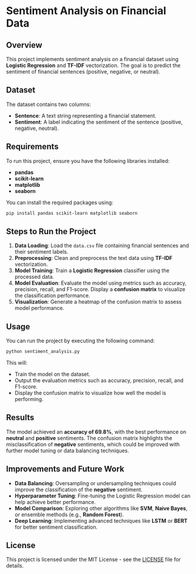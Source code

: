# Sentiment Analysis on Financial Data

## Overview
This project implements sentiment analysis on a financial dataset using **Logistic Regression** and **TF-IDF** vectorization. The goal is to predict the sentiment of financial sentences (positive, negative, or neutral). 

## Dataset
The dataset contains two columns:
- **Sentence**: A text string representing a financial statement.
- **Sentiment**: A label indicating the sentiment of the sentence (positive, negative, neutral).

## Requirements
To run this project, ensure you have the following libraries installed:

- **pandas**
- **scikit-learn**
- **matplotlib**
- **seaborn**

You can install the required packages using:

```bash
pip install pandas scikit-learn matplotlib seaborn
```

## Steps to Run the Project

1. **Data Loading**: Load the `data.csv` file containing financial sentences and their sentiment labels.
2. **Preprocessing**: Clean and preprocess the text data using **TF-IDF** vectorization.
3. **Model Training**: Train a **Logistic Regression** classifier using the processed data.
4. **Model Evaluation**: Evaluate the model using metrics such as accuracy, precision, recall, and F1-score. Display a **confusion matrix** to visualize the classification performance.
5. **Visualization**: Generate a heatmap of the confusion matrix to assess model performance.

## Usage
You can run the project by executing the following command:

```bash
python sentiment_analysis.py
```

This will:
- Train the model on the dataset.
- Output the evaluation metrics such as accuracy, precision, recall, and F1-score.
- Display the confusion matrix to visualize how well the model is performing.

## Results
The model achieved an **accuracy of 69.8%**, with the best performance on **neutral** and **positive** sentiments. The confusion matrix highlights the misclassification of **negative** sentiments, which could be improved with further model tuning or data balancing techniques.

## Improvements and Future Work
- **Data Balancing**: Oversampling or undersampling techniques could improve the classification of the **negative** sentiment.
- **Hyperparameter Tuning**: Fine-tuning the Logistic Regression model can help achieve better performance.
- **Model Comparison**: Exploring other algorithms like **SVM**, **Naive Bayes**, or ensemble methods (e.g., **Random Forest**).
- **Deep Learning**: Implementing advanced techniques like **LSTM** or **BERT** for better sentiment classification.

## License
This project is licensed under the MIT License - see the [LICENSE](LICENSE) file for details.
